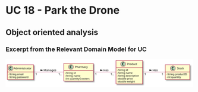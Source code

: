 # UC 18 - Park the Drone


## Object oriented analysis

### Excerpt from the Relevant Domain Model for UC

![UC18_MD.svg](UC18_MD.svg)

